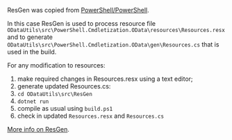 ResGen was copied from [PowerShell/PowerShell](https://github.com/PowerShell/PowerShell/tree/master/src/ResGen).

In this case ResGen is used to process resource file `ODataUtils\src\PowerShell.Cmdletization.OData\resources\Resources.resx`
and to generate `ODataUtils\src\PowerShell.Cmdletization.OData\gen\Resources.cs` that is used in the build.

For any modification to resources:

1. make required changes in Resources.resx using a text editor;
2. generate updated Resources.cs:
  1. `cd ODataUtils\src\ResGen`
  2. `dotnet run`
3. compile as usual using `build.ps1`
4. check in updated `Resources.resx` and `Resources.cs`

[More info on ResGen](https://github.com/PowerShell/PowerShell/blob/master/docs/dev-process/resx-files.md).
